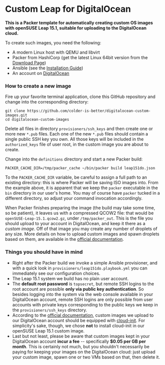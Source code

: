 # Custom Leap for DigitalOcean
__This is a Packer template for automatically creating custom OS images with openSUSE Leap 15.1, suitable for uploading to the DigitalOcean cloud.__

To create such images, you need the following:

* A modern Linux host with QEMU and libvirt
* Packer from HashiCorp (get the latest Linux 64bit version from the [Download Page](https://www.packer.io/downloads.html))
* Ansible (see the [Installation Guide](https://docs.ansible.com/ansible/latest/installation_guide/intro_installation.html))
* An account on [DigitalOcean](https://www.digitalocean.com)

### How to create a new image

Fire up your favorite terminal application, clone this GitHub repository and change into the corresponding directory:

	git clone https://github.com/colder-is-better/digitalocean-custom-images.git
	cd digitalocean-custom-images

Delete all files in directory `provisioners/ssh_keys` and then create one or more new `*.pub` files. Each one of the new `*.pub` files should contain a single public SSH key you own. All those keys will be included in the `authorized_keys` file of user root, in the custom image you are about to create.

Change into the `definitions` directory and start a new Packer build:

	PACKER_CACHE_DIR=/tmp/packer_cache ~/bin/packer build leap151do.json

To the `PACKER_CACHE_DIR` variable, be careful to assign a full path to an existing directory: this is where Packer will be saving ISO images into. From the example above, it is apparent that we keep the `packer` executable in the `bin` directory in our user's home. You may of course have `packer` tucked in a different directory, so adjust your command invocation accordingly.

When Packer finishes preparing the image (the build may take some time, so be patient), it leaves us with a compressed QCOW2 file: that would be `openSUSE-Leap-15.1.qcow2.gz`, under `/tmp/packer_out`. This is the file you should upload to your account in DigitalOcean, and keep it there as a _custom image_. Off of that image you may create any number of droplets of any size. More details on how to upload custom images and spawn droplets based on them, are available in the [official documentation](https://www.digitalocean.com/docs/images/custom-images/how-to).

### Things you should have in mind

* Right after the Packer build we invoke a simple Ansible provisioner, and with a quick look in `provisioners/leap151do.playbook.yml` you can immediately see our configuration choices.
* The Leap 15.1 system we build has no plain user account.
* The __default root password__ is `topsecret`, but remote SSH logins to the root account are possible __only via public key authentication__. So besides logging into the system via the web console available in your DigitalOcean account, remote SSH logins are only possible from user accounts with private keys corresponding to the public keys we keep in the `provisioners/ssh_keys` directory.
* According to the [official documentation](https://www.digitalocean.com/docs/images/custom-images/how-to), custom images we upload to our DigitalOcean account should be equipped with [cloud-init](https://cloud-init.io). For simplicity's sake, though, we chose __not__ to install cloud-init in our openSUSE Leap 15.1 custom image.
* Last but not least, please be aware that custom images kept in your DigitalOcean account __incur a fee__ -- specifically __$0.05 per GB per month__. This is certainly not much, but you shouldn't necessarily be paying for keeping your images on the DigitalOcean cloud: just upload your custom image, spawn one or two VMs based on that, then delete it.
